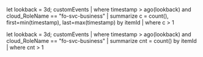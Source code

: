 let lookback = 3d;
customEvents
| where timestamp > ago(lookback) and cloud_RoleName == "fo-svc-business"
| summarize c = count(), first=min(timestamp), last=max(timestamp) by itemId
| where c > 1



let lookback = 3d;
customEvents
| where timestamp > ago(lookback) and cloud_RoleName == "fo-svc-business"
| summarize cnt = count() by itemId
| where cnt > 1